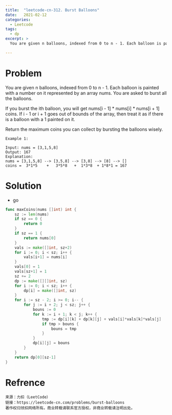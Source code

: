 ```yaml
---
title:  "leetcode-cn-312. Burst Balloons"
date:   2021-02-12
categories: 
  - Leetcode
tags:
  - dp
excerpt: >
  You are given n balloons, indexed from 0 to n - 1. Each balloon is painted with a number on it represented by an array nums. You are asked to burst all the balloons.

---
```


# Problem

You are given n balloons, indexed from 0 to n - 1. Each balloon is painted with a number on it represented by an array nums. You are asked to burst all the balloons.

If you burst the ith balloon, you will get nums[i - 1] * nums[i] * nums[i + 1] coins. If i - 1 or i + 1 goes out of bounds of the array, then treat it as if there is a balloon with a 1 painted on it.

Return the maximum coins you can collect by bursting the balloons wisely.

    Example 1:

    Input: nums = [3,1,5,8]
    Output: 167
    Explanation:
    nums = [3,1,5,8] --> [3,5,8] --> [3,8] --> [8] --> []
    coins =  3*1*5    +   3*5*8   +  1*3*8  + 1*8*1 = 167

# Solution

- go

```go
func maxCoins(nums []int) int {
	sz := len(nums)
	if sz == 0 {
		return 0
	}
	if sz == 1 {
		return nums[0]
	}
	vals := make([]int, sz+2)
	for i := 0; i < sz; i++ {
		vals[i+1] = nums[i]
	}
	vals[0] = 1
	vals[sz+1] = 1
	sz += 2
	dp := make([][]int, sz)
	for i := 0; i < sz; i++ {
		dp[i] = make([]int, sz)
	}
	for i := sz - 2; i >= 0; i-- {
		for j := i + 2; j < sz; j++ {
			bouns := 0
			for k := i + 1; k < j; k++ {
				tmp := dp[i][k] + dp[k][j] + vals[i]*vals[k]*vals[j]
				if tmp > bouns {
					bouns = tmp
				}
			}
			dp[i][j] = bouns
		}
	}
	return dp[0][sz-1]
}
```

# Refrence

    来源：力扣（LeetCode）
    链接：https://leetcode-cn.com/problems/burst-balloons
    著作权归领扣网络所有。商业转载请联系官方授权，非商业转载请注明出处。